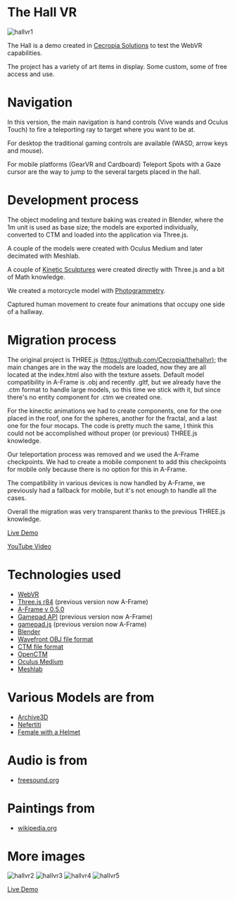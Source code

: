 # The Hall VR


![hallvr1](/screenshots/thehall1.jpg)


The Hall is a demo created in [Cecropia Solutions](http://www.cecropiasolutions.com/) to test the WebVR capabilities.

The project has a variety of art items in display. Some custom, some of free access and use.

# Navigation

In this version, the main navigation is hand controls (Vive wands and Oculus Touch) to fire a teleporting ray to target where you want to be at.

For desktop the traditional gaming controls are available (WASD, arrow keys and mouse).

For mobile platforms (GearVR and Cardboard) Teleport Spots with a Gaze cursor are the way to jump to the several targets placed in the hall.




# Development process

The object modeling and texture baking was created in Blender, where the 1m unit is used as base size; the models are exported individually, converted to CTM and loaded into the application via Three.js.

A couple of the models were created with Oculus Medium and later decimated with Meshlab.

A couple of [Kinetic Sculptures](https://en.wikipedia.org/wiki/Kinetic_art) were created directly with Three.js and a bit of Math knowledge.

We created a motorcycle model with [Photogrammetry](https://en.wikipedia.org/wiki/Photogrammetry).

Captured human movement to create four animations that occupy one side of a hallway.


# Migration process

The original project is THREE.js [(https://github.com/Cecropia/thehallvr)](https://github.com/Cecropia/thehallvr); the main changes are in the way the models are loaded, now they are all located at the index.html also with the texture assets. Default model compatibility in A-Frame is .obj and recently .gltf, but we already have the .ctm format to handle large models, so this time we stick with it, but since there's no entity component for .ctm we created one.

For the kinectic animations we had to create components, one for the one placed in the roof, one for the spheres, another for the fractal, and a last one for the four mocaps. The code is pretty much the same, I think this could not be accomplished without proper (or previous) THREE.js knowledge.

Our teleportation process was removed and we used the A-Frame checkpoints. We had to create a mobile component to add this checkpoints for mobile only because there is no option for this in A-Frame.

The compatibility in various devices is now handled by A-Frame, we previously had a fallback for mobile, but it's not enough to handle all the cases.

Overall the migration was very transparent thanks to the previous THREE.js knowledge.



[Live Demo](https://cecropia.github.io/thehallaframe/)


[YouTube Video](https://www.youtube.com/watch?v=0nuiaWGNXAw)



# Technologies used

- [WebVR](https://webvr.info/)
- [Three.js r84](https://threejs.org/) (previous version now A-Frame)
- [A-Frame v 0.5.0](https://aframe.io/)
- [Gamepad API](https://developer.mozilla.org/en-US/docs/Web/API/Gamepad_API/Using_the_Gamepad_API) (previous version now A-Frame)
- [gamepad.js](https://github.com/Absulit/gamepad.js) (previous version now A-Frame)
- [Blender](https://www.blender.org/)
- [Wavefront OBJ file format](https://en.wikipedia.org/wiki/Wavefront_.obj_file)
- [CTM file format](https://en.wikipedia.org/wiki/OpenCTM)
- [OpenCTM](http://openctm.sourceforge.net/)
- [Oculus Medium](https://www.oculus.com/medium/)
- [Meshlab](http://www.meshlab.net/)

# Various Models are from

- [Archive3D](http://archive3d.net/)
- [Nefertiti](http://nefertitihack.alloversky.com/)
- [Female with a Helmet](https://sketchfab.com/models/c80c8fd27ebf4762a781ac298667fa48)

# Audio is from

- [freesound.org](https://www.freesound.org/)

# Paintings from

- [wikipedia.org](https://www.wikipedia.org/)

# More images

![hallvr2](/screenshots/thehall2.jpg)
![hallvr3](/screenshots/thehall3.jpg)
![hallvr4](/screenshots/thehall4.jpg)
![hallvr5](/screenshots/thehall5.jpg)

[Live Demo](https://cecropia.github.io/thehallaframe/)
